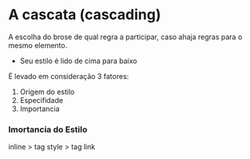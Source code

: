 # A cascata (cascading)

A escolha do brose de qual regra a participar, caso ahaja regras 
para o mesmo elemento.

* Seu estilo é lido de cima para baixo

É levado em consideração 3 fatores:

1. Origem do estilo
2. Especifidade
3. Importancia

### Imortancia do Estilo

inline > tag style > tag link

